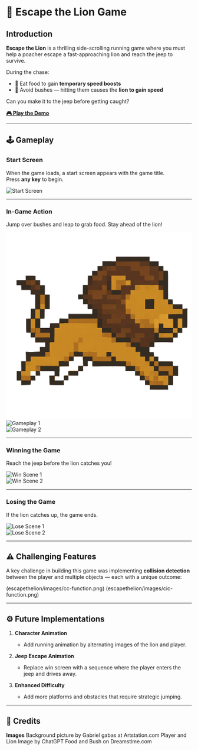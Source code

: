 # 🦁 Escape the Lion Game

## Introduction

**Escape the Lion** is a thrilling side-scrolling running game where you must help a poacher escape a fast-approaching lion and reach the jeep to survive. 

During the chase:
- 🍖 Eat food to gain **temporary speed boosts**
- 🌿 Avoid bushes — hitting them causes the **lion to gain speed**

Can you make it to the jeep before getting caught?

[**🎮 Play the Demo**](https://cs-jonaas.github.io/escapethelion/)

---

## 🕹️ Gameplay

### Start Screen  
When the game loads, a start screen appears with the game title.  
Press **any key** to begin.

![Start Screen](images/ETL-Start-Screen.png)

---

### In-Game Action  
Jump over bushes and leap to grab food. Stay ahead of the lion!

![Gameplay 1](images/lion.png)
![Gameplay 1](images/ETL-gameplay.png)  
![Gameplay 2](images/ETL-gameplay2.png)

---

### Winning the Game  
Reach the jeep before the lion catches you!

![Win Scene 1](images/ETL-win-play.png)  
![Win Scene 2](images/ETL-win-screen.png)

---

### Losing the Game  
If the lion catches up, the game ends.

![Lose Scene 1](images/ETL-lose-play.png)  
![Lose Scene 2](images/ETL-lose-screen.png)

---

## ⚠️ Challenging Features

A key challenge in building this game was implementing **collision detection** between the player and multiple objects — each with a unique outcome:

(escapethelion/images/cc-function.png)
(escapethelion/images/cic-function.png)

---

## ⚙️ Future Implementations

1. **Character Animation**
   - Add running animation by alternating images of the lion and player.

2. **Jeep Escape Animation**
   - Replace win screen with a sequence where the player enters the jeep and drives away.

3. **Enhanced Difficulty**
   - Add more platforms and obstacles that require strategic jumping.

---

## 👏 Credits

__Images__
Background picture by Gabriel gabas at Artstation.com
Player and Lion Image by ChatGPT
Food and Bush on Dreamstime.com 




